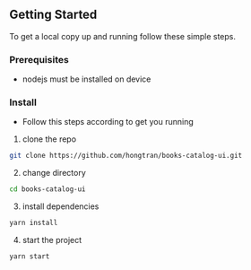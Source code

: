 ## Getting Started

To get a local copy up and running follow these simple steps.

### Prerequisites

- nodejs must be installed on device

### Install

- Follow this steps according to get you running

1. clone the repo

```sh
git clone https://github.com/hongtran/books-catalog-ui.git
```
2. change directory 
```sh
cd books-catalog-ui
```

3. install dependencies

```sh
yarn install
```

4. start the project

```sh
yarn start
```
